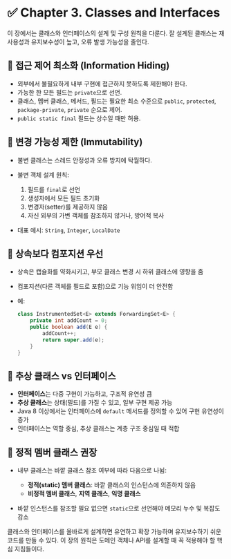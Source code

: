 # ✅ Chapter 3. Classes and Interfaces

이 장에서는 클래스와 인터페이스의 설계 및 구성 원칙을 다룬다. 잘 설계된 클래스는 재사용성과 유지보수성이 높고, 오류 발생 가능성을 줄인다.

## 📌 접근 제어 최소화 (Information Hiding)

* 외부에서 불필요하게 내부 구현에 접근하지 못하도록 제한해야 한다.
* 가능한 한 모든 필드는 `private`으로 선언.
* 클래스, 멤버 클래스, 메서드, 필드는 필요한 최소 수준으로 `public`, `protected`, `package-private`, `private` 순으로 제어.
* `public static final` 필드는 상수일 때만 허용.

## 📌 변경 가능성 제한 (Immutability)

* 불변 클래스는 스레드 안정성과 오류 방지에 탁월하다.
* 불변 객체 설계 원칙:

    1. 필드를 `final`로 선언
    2. 생성자에서 모든 필드 초기화
    3. 변경자(setter)를 제공하지 않음
    4. 자신 외부의 가변 객체를 참조하지 않거나, 방어적 복사
* 대표 예시: `String`, `Integer`, `LocalDate`

## 📌 상속보다 컴포지션 우선

* 상속은 캡슐화를 약화시키고, 부모 클래스 변경 시 하위 클래스에 영향을 줌
* 컴포지션(다른 객체를 필드로 포함)으로 기능 위임이 더 안전함
* 예:

  ```java
  class InstrumentedSet<E> extends ForwardingSet<E> {
      private int addCount = 0;
      public boolean add(E e) {
          addCount++;
          return super.add(e);
      }
  }
  ```

## 📌 추상 클래스 vs 인터페이스

* **인터페이스**는 다중 구현이 가능하고, 구조적 유연성 큼
* **추상 클래스**는 상태(필드)를 가질 수 있고, 일부 구현 제공 가능
* Java 8 이상에서는 인터페이스에 `default` 메서드를 정의할 수 있어 구현 유연성이 증가
* 인터페이스는 역할 중심, 추상 클래스는 계층 구조 중심일 때 적합

## 📌 정적 멤버 클래스 권장

* 내부 클래스는 바깥 클래스 참조 여부에 따라 다음으로 나뉨:

    * **정적(static) 멤버 클래스**: 바깥 클래스의 인스턴스에 의존하지 않음
    * **비정적 멤버 클래스**, **지역 클래스**, **익명 클래스**
* 바깥 인스턴스를 참조할 필요 없으면 `static`으로 선언해야 메모리 누수 및 복잡도 감소

클래스와 인터페이스를 올바르게 설계하면 유연하고 확장 가능하며 유지보수하기 쉬운 코드를 만들 수 있다. 이 장의 원칙은 도메인 객체나 API를 설계할 때 꼭 적용해야 할 핵심 지침들이다.
